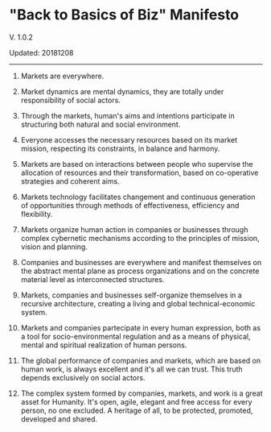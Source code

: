 "Back to Basics of Biz" Manifesto
=================================
V. 1.0.2

Updated: 20181208

---------------------------------


1. Markets are everywhere.

2. Market dynamics are mental dynamics, they are totally under responsibility of social actors.

3. Through the markets, human's aims and intentions participate in structuring both natural and social environment.

4. Everyone accesses the necessary resources based on its market mission, respecting its constraints, in balance and harmony.

5. Markets are based on interactions between people who supervise the allocation of resources and their transformation, based on co-operative strategies and coherent aims.

6. Markets technology facilitates changement and continuous generation of opportunities through methods of effectiveness, efficiency and flexibility.

7. Markets organize human action in companies or businesses through complex cybernetic mechanisms according to the principles of mission, vision and planning.

8. Companies and businesses are everywhere and manifest themselves on the abstract mental plane as process organizations and on the concrete material level as interconnected structures.

9. Markets, companies and businesses self-organize themselves in a recursive architecture, creating a living and global technical-economic system.

10. Markets and companies partecipate in every human expression, both as a tool for socio-environmental regulation and as a means of physical, mental and spiritual realization of human persons.

11. The global performance of companies and markets, which are based on human work, is always excellent and it's all we can trust. This truth depends exclusively on social actors.

12. The complex system formed by companies, markets, and work is a great asset for Humanity. It's open, agile, elegant and free access for every person, no one excluded. A heritage of all, to be protected, promoted, developed and shared.
